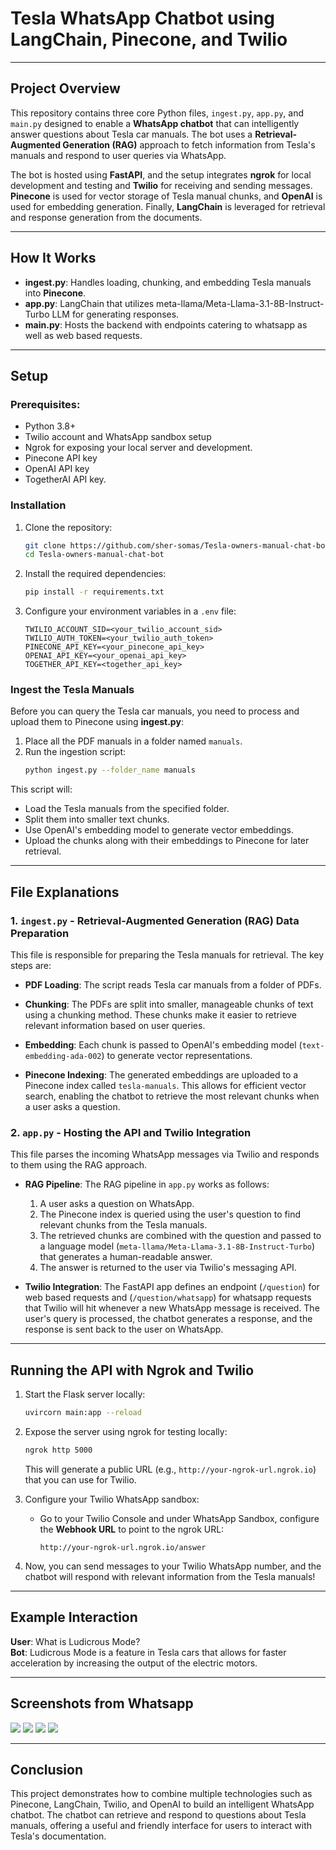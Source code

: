 
# Tesla WhatsApp Chatbot using LangChain, Pinecone, and Twilio

---

## Project Overview

This repository contains three core Python files, `ingest.py`, `app.py`, and  `main.py` designed to enable a **WhatsApp chatbot** that can intelligently answer questions about Tesla car manuals. The bot uses a **Retrieval-Augmented Generation (RAG)** approach to fetch information from Tesla's manuals and respond to user queries via WhatsApp.

The bot is hosted using **FastAPI**, and the setup integrates **ngrok** for local development and testing and **Twilio** for receiving and sending messages. **Pinecone** is used for vector storage of Tesla manual chunks, and **OpenAI** is used for embedding generation. Finally, **LangChain** is leveraged for retrieval and response generation from the documents.

---

## How It Works

- **ingest.py**: Handles loading, chunking, and embedding Tesla manuals into **Pinecone**.
- **app.py**: LangChain that utilizes meta-llama/Meta-Llama-3.1-8B-Instruct-Turbo LLM for generating responses.
- **main.py**: Hosts the backend with endpoints catering to whatsapp as well as web based requests.

---

## Setup

### Prerequisites:
- Python 3.8+
- Twilio account and WhatsApp sandbox setup
- Ngrok for exposing your local server and development.
- Pinecone API key
- OpenAI API key
- TogetherAI API key.

### Installation

1. Clone the repository:
   ```bash
   git clone https://github.com/sher-somas/Tesla-owners-manual-chat-bot.git
   cd Tesla-owners-manual-chat-bot
   ```

2. Install the required dependencies:
   ```bash
   pip install -r requirements.txt
   ```

3. Configure your environment variables in a `.env` file:
   ```
   TWILIO_ACCOUNT_SID=<your_twilio_account_sid>
   TWILIO_AUTH_TOKEN=<your_twilio_auth_token>
   PINECONE_API_KEY=<your_pinecone_api_key>
   OPENAI_API_KEY=<your_openai_api_key>
   TOGETHER_API_KEY=<together_api_key>
   ```

### Ingest the Tesla Manuals

Before you can query the Tesla car manuals, you need to process and upload them to Pinecone using **ingest.py**:

1. Place all the PDF manuals in a folder named `manuals`.
2. Run the ingestion script:
   ```bash
   python ingest.py --folder_name manuals
   ```

This script will:
- Load the Tesla manuals from the specified folder.
- Split them into smaller text chunks.
- Use OpenAI's embedding model to generate vector embeddings.
- Upload the chunks along with their embeddings to Pinecone for later retrieval.

---

## File Explanations

### 1. `ingest.py` - Retrieval-Augmented Generation (RAG) Data Preparation

This file is responsible for preparing the Tesla manuals for retrieval. The key steps are:

- **PDF Loading**: The script reads Tesla car manuals from a folder of PDFs.
  
- **Chunking**: The PDFs are split into smaller, manageable chunks of text using a chunking method. These chunks make it easier to retrieve relevant information based on user queries.
  
- **Embedding**: Each chunk is passed to OpenAI's embedding model (`text-embedding-ada-002`) to generate vector representations.
  
- **Pinecone Indexing**: The generated embeddings are uploaded to a Pinecone index called `tesla-manuals`. This allows for efficient vector search, enabling the chatbot to retrieve the most relevant chunks when a user asks a question.

### 2. `app.py` - Hosting the API and Twilio Integration

This file parses the incoming WhatsApp messages via Twilio and responds to them using the RAG approach.

- **RAG Pipeline**: The RAG pipeline in `app.py` works as follows:
  1. A user asks a question on WhatsApp.
  2. The Pinecone index is queried using the user's question to find relevant chunks from the Tesla manuals.
  3. The retrieved chunks are combined with the question and passed to a language model (`meta-llama/Meta-Llama-3.1-8B-Instruct-Turbo`) that generates a human-readable answer.
  4. The answer is returned to the user via Twilio's messaging API.

- **Twilio Integration**: The FastAPI app defines an endpoint (`/question`) for web based requests and (`/question/whatsapp`) for whatsapp requests that Twilio will hit whenever a new WhatsApp message is received. The user's query is processed, the chatbot generates a response, and the response is sent back to the user on WhatsApp.

---

## Running the API with Ngrok and Twilio

1. Start the Flask server locally:
   ```bash
   uvircorn main:app --reload
   ```

2. Expose the server using ngrok for testing locally:
   ```bash
   ngrok http 5000
   ```

   This will generate a public URL (e.g., `http://your-ngrok-url.ngrok.io`) that you can use for Twilio.

3. Configure your Twilio WhatsApp sandbox:
   - Go to your Twilio Console and under WhatsApp Sandbox, configure the **Webhook URL** to point to the ngrok URL:
     ```
     http://your-ngrok-url.ngrok.io/answer
     ```

4. Now, you can send messages to your Twilio WhatsApp number, and the chatbot will respond with relevant information from the Tesla manuals!

---

## Example Interaction

**User**: What is Ludicrous Mode?  
**Bot**: Ludicrous Mode is a feature in Tesla cars that allows for faster acceleration by increasing the output of the electric motors.

---

## Screenshots from Whatsapp

![](images/screenshot-1.jpeg)
![](images/screenshot-2.jpeg)
![](images/screenshot-3.jpeg)
![](images/ngrok.jpeg)

---

## Conclusion

This project demonstrates how to combine multiple technologies such as Pinecone, LangChain, Twilio, and OpenAI to build an intelligent WhatsApp chatbot. The chatbot can retrieve and respond to questions about Tesla manuals, offering a useful and friendly interface for users to interact with Tesla's documentation.
